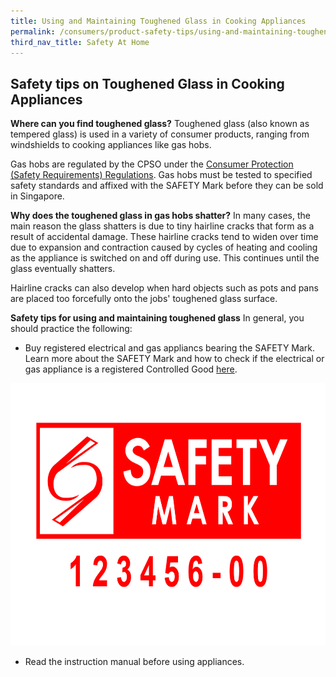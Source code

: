 ```yaml
---
title: Using and Maintaining Toughened Glass in Cooking Appliances
permalink: /consumers/product-safety-tips/using-and-maintaining-toughened-glass-in-cooking-appliances
third_nav_title: Safety At Home
---
```


## Safety tips on Toughened Glass in Cooking Appliances

**Where can you find toughened glass?**
Toughened glass (also known as tempered glass) is used in a variety of consumer products, ranging from windshields to cooking appliances like gas hobs.

Gas hobs are regulated by the CPSO under the [Consumer Protection (Safety Requirements) Regulations](/suppliers/cpsr/overview-of-cpsr). Gas hobs must be tested to specified safety standards and affixed with the SAFETY Mark before they can be sold in Singapore. 

**Why does the toughened glass in gas hobs shatter?**
In many cases, the main reason the glass shatters is due to tiny hairline cracks that form as a result of accidental damage. These hairline cracks tend to widen over time due to expansion and contraction caused by cycles of heating and cooling as the appliance is switched on and off during use. This continues until the glass eventually shatters. 

Hairline cracks can also develop when hard objects such as pots and pans are placed too forcefully onto the jobs' toughened glass surface. 

**Safety tips for using and maintaining toughened glass**
In general, you should practice the following:
* Buy registered electrical and gas appliancs bearing the SAFETY Mark. Learn more about the SAFETY Mark and how to check if the electrical or gas appliance is a registered Controlled Good [here](/consumers/choose-safer-products/look-for-the-safety-mark).
<img src="/images/about-us/safety-mark.jpg" alt="SAFETY Mark" style="width:727px;height:420px;">

* Read the instruction manual before using appliances.
